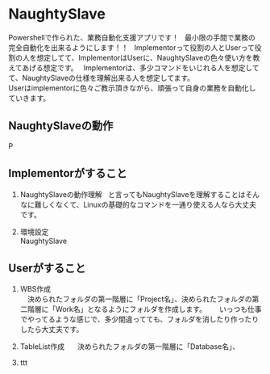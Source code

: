 # NaughtySlave
Powershellで作られた、業務自動化支援アプリです！  
最小限の手間で業務の完全自動化を出来るようにします！！  
Implementorって役割の人とUserって役割の人を想定してて、ImplementorはUserに、NaughtySlaveの色々使い方を教えてあげる想定です。  
Implementorは、多少コマンドをいじれる人を想定してて、NaughtySlaveの仕様を理解出来る人を想定してます。  
Userはimplementorに色々ご教示頂きながら、頑張って自身の業務を自動化していきます。

## NaughtySlaveの動作
P

## Implementorがすること
1. NaughtySlaveの動作理解  
と言ってもNaughtySlaveを理解することはそんなに難しくなくて、Linuxの基礎的なコマンドを一通り使える人なら大丈夫です。

2. 環境設定  
NaughtySlave




## Userがすること
1. WBS作成  
　決められたフォルダの第一階層に「Project名」、決められたフォルダの第二階層に「Work名」となるようにフォルダを作成します。  
　いっつも仕事でやってるような感じで、多少間違ってても、フォルダを消したり作ったりしたら大丈夫です。 
 
1. TableList作成  
　決められたフォルダの第一階層に「Database名」、
 
1. ttt

